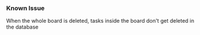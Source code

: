 ### Known Issue
When the whole board is deleted, tasks inside the board don't get deleted in the database

